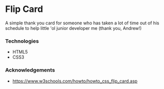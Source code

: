 # Flip Card

A simple thank you card for someone who has taken a lot of time out of his schedule to help little 'ol junior developer me (thank you, Andrew!)

### Technologies
- HTML5
- CSS3

### Acknowledgements
- https://www.w3schools.com/howto/howto_css_flip_card.asp